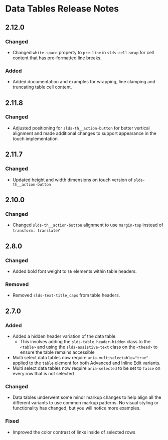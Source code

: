 <!-- Release notes authoring guidelines: http://keepachangelog.com/ -->

# Data Tables Release Notes

<!-- ## [Unreleased] -->

## 2.12.0

### Changed

- Changed `white-space` property to `pre-line` in `slds-cell-wrap` for cell content that has pre-formatted line breaks.

### Added

- Added documentation and examples for wrapping, line clamping and truncating table cell content.

## 2.11.8

### Changed

- Adjusted positioning for `slds-th__action-button` for better vertical alignment and made additional
  changes to support appearance in the touch implementation

## 2.11.7

### Changed

- Updated height and width dimensions on touch version of `slds-th__action-button`

## 2.10.0

### Changed

- Changed `slds-th__action-button` alignment to use `margin-top` instead of `transform: translateY`

## 2.8.0

### Changed

- Added bold font weight to `th` elements within table headers.

### Removed

- Removed `slds-text-title_caps` from table headers.

## 2.7.0

### Added

- Added a hidden header variation of the data table
  - This involves adding the `slds-table_header-hidden` class to the `<table>` and using the `slds-assistive-text` class on the `<thead>` to ensure the table remains accessible
- Multi select data tables now require `aria-multiselectable="true"` applied to the `table` element for both Advanced and Inline Edit variants.
- Multi select data tables now require `aria-selected` to be set to `false` on every row that is not selected

### Changed

- Data tables underwent some minor markup changes to help align all the different variants to use common markup patterns. No visual styling or functionality has changed, but you will notice more examples.

### Fixed

- Improved the color contrast of links inside of selected rows
